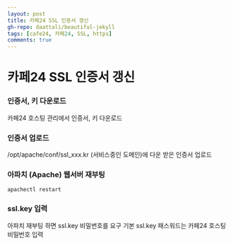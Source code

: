 ```yaml
---
layout: post
title: 카페24 SSL 인증서 갱신
gh-repo: daattali/beautiful-jekyll
tags: [cafe24, 카페24, SSL, https]
comments: true
---
```


# 카페24 SSL 인증서 갱신
  
### 인증서, 키 다운로드

카페24 호스팅 관리에서 인증서, 키 다운로드

### 인증서 업로드

/opt/apache/conf/ssl_xxx.kr (서비스중인 도메인)에 다운 받은 인증서 업로드

### 아파치 (Apache) 웹서버 재부팅

~~~
apachectl restart 
~~~

### ssl.key 입력

아파치 재부팅 하면 ssl.key 비밀번호를 요구
기본 ssl.key 패스워드는 카페24 호스팅 비밀번호 입력
  
  


  
